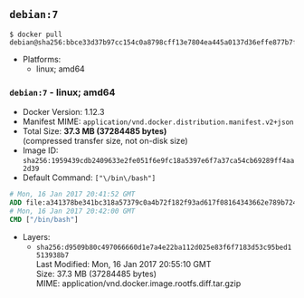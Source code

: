 ## `debian:7`

```console
$ docker pull debian@sha256:bbce33d37b97cc154c0a8798cff13e7804ea445a0137d36effe877b7f3119977
```

-	Platforms:
	-	linux; amd64

### `debian:7` - linux; amd64

-	Docker Version: 1.12.3
-	Manifest MIME: `application/vnd.docker.distribution.manifest.v2+json`
-	Total Size: **37.3 MB (37284485 bytes)**  
	(compressed transfer size, not on-disk size)
-	Image ID: `sha256:1959439cdb2409633e2fe051f6e9fc18a5397e6f7a37ca54cb69289ff4aa2d39`
-	Default Command: `["\/bin\/bash"]`

```dockerfile
# Mon, 16 Jan 2017 20:41:52 GMT
ADD file:a341378be341bc318a57379c0a4b72f182f93ad617f08164343662e789b7244b in / 
# Mon, 16 Jan 2017 20:42:00 GMT
CMD ["/bin/bash"]
```

-	Layers:
	-	`sha256:d9509b80c497066660d1e7a4e22ba112d025e83f6f7183d53c95bed1513938b7`  
		Last Modified: Mon, 16 Jan 2017 20:55:10 GMT  
		Size: 37.3 MB (37284485 bytes)  
		MIME: application/vnd.docker.image.rootfs.diff.tar.gzip
